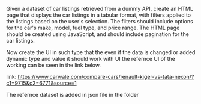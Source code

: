 

Given a dataset of car listings retrieved from a dummy API, create an HTML page that displays the car listings in a tabular format, with filters applied to the listings based on the user's selection. The filters should include options for the car's make, model, fuel type, and price range. The HTML page should be created using JavaScript, and should include pagination for the car listings.

Now create the UI in such type that the even if the data is changed or added dynamic type and value it should work with UI the refernce UI of the working can be seen in the link below.

link: https://www.carwale.com/compare-cars/renault-kiger-vs-tata-nexon/?c1=9715&c2=6771&source=1

The refernce dataset is added in json file in the folder